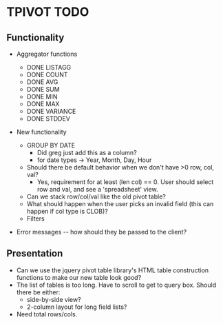 # TPIVOT TODO

## Functionality 

- Aggregator functions
    - DONE LISTAGG
    - DONE COUNT 
    - DONE AVG 
    - DONE SUM 
    - DONE MIN 
    - DONE MAX 
    - DONE VARIANCE 
    - DONE STDDEV 

- New functionality
    - GROUP BY DATE 
        - Did greg just add this as a column?
        - for date types -> Year, Month, Day, Hour
    - Should there be default behavior when we don't have >0 row, col, val?
        - Yes, requirement for at least (len col) == 0. User should select row and val, and see a 'spreadsheet' view.
    - Can we stack row/col/val like the old pivot table?
    - What should happen when the user picks an invalid field (this can happen if col type is CLOB)?
    - Filters

- Error messages -- how should they be passed to the client?

## Presentation

- Can we use the jquery pivot table library's HTML table construction functions to make our new table look good?
- The list of tables is too long. Have to scroll to get to query box. Should there be either:
    - side-by-side view?
    - 2-column layout for long field lists?
- Need total rows/cols.